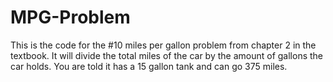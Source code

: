 # MPG-Problem
This is the code for the #10 miles per gallon problem from chapter 2 in the textbook. It will divide the total miles of the car by the amount of gallons the car holds. You are told it has a 15 gallon tank and can go 375 miles.
